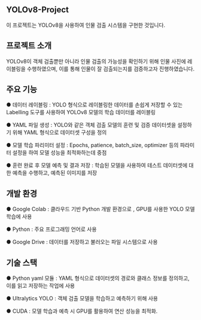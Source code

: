YOLOv8-Project
---
이 프로젝트는 YOLOv8을 사용하여 인물 검출 시스템을 구현한 것입니다.

프로젝트 소개
----
YOLOv8이 객체 검출뿐만 아니라 인물 검출의 가능성을 확인하기 위해 인물 사진에 레이블링을 수행하였으며, 이를 통해 인물이 잘 검출되는지를 검증하고자 진행하였습니다.

주요 기능
---
● 데이터 레이블링 : YOLO 형식으로 레이블링한 데이터를 손쉽게 저장할 수 있는 Labelling 도구를 사용하여 YOLOv8 모델의 학습 데이터를 레이블링

● YAML 파일 생성 : YOLO와 같은 객체 검출 모델의 훈련 및 검증 데이터셋을 설정하기 위해 YAML 형식으로 데이터셋 구성을 정의

● 모델 학습 파리미터 설정 : Epochs, patience, batch_size, optimizer 등의 파라미터 설정을 하여 모델 성능을 최적화하는데 중점

● 훈련 완료 후 모델 예측 및 결과 저장 : 학습된 모델을 사용하여 테스트 데이터셋에 대한 예측을 수행하고, 예측된 이미지를 저장

개발 환경
---
● Google Colab : 클라우드 기반 Python 개발 환경으로 , GPU를 사용한 YOLO 모델 학습에 사용

● Python : 주요 프로그래밍 언어로 사용

● Google Drive : 데이터를 저장하고 불러오는 파일 시스템으로 사용

기술 스택
---
● Python yaml 모듈 : YAML 형식으로 데이터셋의 경로와 클래스 정보를 정의하고, 이를 읽고 저장하는 작업에 사용

● Ultralytics YOLO : 객체 검출 모델을 학습하고 예측하기 위해 사용

● CUDA : 모델 학습과 예측 시 GPU를 활용하여 연산 성능을 최적화.
